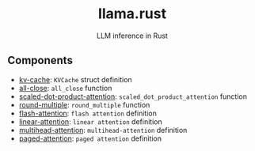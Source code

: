 <div align="center">

# llama.rust   
LLM inference in Rust

</div>

## Components

- [kv-cache](./kv-cache): `KVCache` struct definition
- [all-close](./all-close): `all_close` function
- [scaled-dot-product-attention](./scaled-dot-product-attention): `scaled_dot_product_attention` function  
- [round-multiple](./round-multiple/): `round_multiple` function
- [flash-attention](./flash-attention/): `flash attention` definition  
- [linear-attention](./linear-attention/): `linear attention` definition  
- [multihead-attention](./multihead-attention/): `multihead-attention` definition  
- [paged-attention](./paged-attention/): `paged attention` definition  